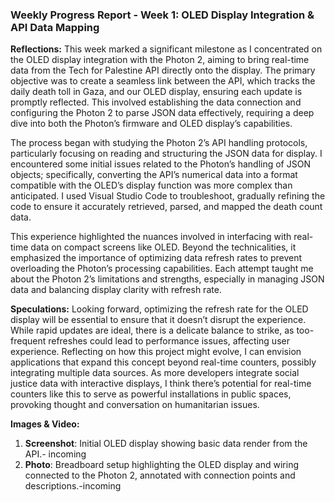 ### Weekly Progress Report - Week 1: OLED Display Integration & API Data Mapping

**Reflections:**
This week marked a significant milestone as I concentrated on the OLED display integration with the Photon 2, aiming to bring real-time data from the Tech for Palestine API directly onto the display. The primary objective was to create a seamless link between the API, which tracks the daily death toll in Gaza, and our OLED display, ensuring each update is promptly reflected. This involved establishing the data connection and configuring the Photon 2 to parse JSON data effectively, requiring a deep dive into both the Photon’s firmware and OLED display’s capabilities.

The process began with studying the Photon 2’s API handling protocols, particularly focusing on reading and structuring the JSON data for display. I encountered some initial issues related to the Photon’s handling of JSON objects; specifically, converting the API’s numerical data into a format compatible with the OLED’s display function was more complex than anticipated. I used Visual Studio Code to troubleshoot, gradually refining the code to ensure it accurately retrieved, parsed, and mapped the death count data.

This experience highlighted the nuances involved in interfacing with real-time data on compact screens like OLED. Beyond the technicalities, it emphasized the importance of optimizing data refresh rates to prevent overloading the Photon’s processing capabilities. Each attempt taught me about the Photon 2’s limitations and strengths, especially in managing JSON data and balancing display clarity with refresh rate.

**Speculations:**
Looking forward, optimizing the refresh rate for the OLED display will be essential to ensure that it doesn’t disrupt the experience. While rapid updates are ideal, there is a delicate balance to strike, as too-frequent refreshes could lead to performance issues, affecting user experience. Reflecting on how this project might evolve, I can envision applications that expand this concept beyond real-time counters, possibly integrating multiple data sources. As more developers integrate social justice data with interactive displays, I think there’s potential for real-time counters like this to serve as powerful installations in public spaces, provoking thought and conversation on humanitarian issues.

**Images & Video:**
1. **Screenshot**: Initial OLED display showing basic data render from the API.- incoming
2. **Photo**: Breadboard setup highlighting the OLED display and wiring connected to the Photon 2, annotated with connection points and descriptions.-incoming



